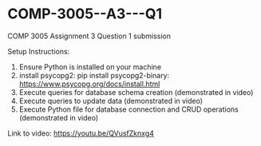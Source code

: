 # COMP-3005--A3---Q1
COMP 3005 Assignment 3 Question 1 submission

Setup Instructions:
1. Ensure Python is installed on your machine
2. install psycopg2: pip install psycopg2-binary: https://www.psycopg.org/docs/install.html
3. Execute queries for database schema creation (demonstrated in video)
4. Execute queries to update data (demonstrated in video)
5. Execute Python file for database connection and CRUD operations (demonstrated in video)

Link to video: https://youtu.be/QVusfZknxg4
